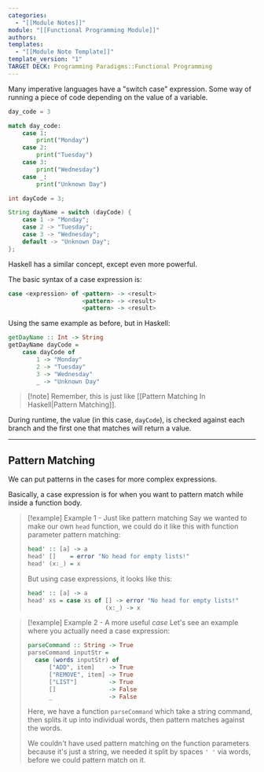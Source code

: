 ```yaml
---
categories:
  - "[[Module Notes]]"
module: "[[Functional Programming Module]]"
authors: 
templates:
  - "[[Module Note Template]]"
template_version: "1"
TARGET DECK: Programming Paradigms::Functional Programming
---
```

Many imperative languages have a "switch case" expression. Some way of running a piece of code depending on the value of a variable.

```Python
day_code = 3

match day_code:
	case 1:
		print("Monday")
	case 2:
		print("Tuesday")
	case 3:
		print("Wednesday")
	case _:
		print("Unknown Day")
```

```Java
int dayCode = 3;

String dayName = switch (dayCode) {
	case 1 -> "Monday";
	case 2 -> "Tuesday";
	case 3 -> "Wednesday";
	default -> "Unknown Day";
};
```

Haskell has a similar concept, except even more powerful.

The basic syntax of a case expression is:

```Haskell
case <expression> of <pattern> -> <result>
                     <pattern> -> <result>
                     <pattern> -> <result>
```

Using the same example as before, but in Haskell:

```Haskell
getDayName :: Int -> String
getDayName dayCode =
    case dayCode of
        1 -> "Monday"
        2 -> "Tuesday"
        3 -> "Wednesday"
        _ -> "Unknown Day"
```

> [!note] Remember, this is just like [[Pattern Matching In Haskell|Pattern Matching]].

During runtime, the value (in this case, `dayCode`), is checked against each branch and the first one that matches will return a value.

---

## Pattern Matching

We can put patterns in the cases for more complex expressions.

Basically, a case expression is for when you want to pattern match while inside a function body.

> [!example] Example 1 - Just like pattern matching
> Say we wanted to make our own `head` function, we could do it like this with function parameter pattern matching:
> 
> ```Haskell
> head' :: [a] -> a
> head' []    = error "No head for empty lists!"
> head' (x:_) = x
> ```
> 
> But using case expressions, it looks like this:
> 
> ```Haskell
> head' :: [a] -> a
> head' xs = case xs of [] -> error "No head for empty lists!"
>                       (x:_) -> x
> ```

> [!example] Example 2 - A more useful *case*
> Let's see an example where you actually need a case expression:
> 
> ```Haskell
> parseCommand :: String -> True
> parseCommand inputStr = 
> 	case (words inputStr) of
> 		["ADD", item]    -> True
> 		["REMOVE", item] -> True
> 		["LIST"]         -> True
> 		[]               -> False
> 		_                -> False
> ```
> 
> Here, we have a function `parseCommand` which take a string command, then splits it up into individual words, then pattern matches against the words.
> 
> We couldn't have used pattern matching on the function parameters because it's just a string, we needed it split by spaces `' '` via words, before we could pattern match on it.
